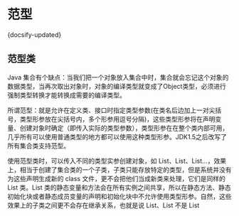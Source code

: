 # 范型
{docsify-updated}

## 范型类
Java 集合有个缺点：当我们把一个对象放入集合中时，集合就会忘记这个对象的数据类型，当再次取出对象时，对象的编译类型就变成了Object类型，必须进行强制类型转换才能转换成需要的编译类型。 

所谓范型：就是允许在定义类、接口时指定类型参数(在类名后边加上一对尖括号，类型形参放在尖括号内，多个形参用逗号分隔)，这些类型形参将在声明变量、创建对象时确定（即传入实际的类型参数），类型形参在在整个类内部可用，几乎所有可以使用普通类型的地方都可以使用这种类型形参。JDK1.5之后改写了所有集合类支持范型。

使用范型类时，可以传入不同的类型实参创建对象，如 List<Object>、List<String>、List<Integer>...，效果上，相当于创建了集合类的一个子类，子类只能存放特定的类型，但是系统并没有为这些声明生成新的 class 文件，更不会把他们当成新类来处理，它们是同样的 List 类。List 类的静态变量和方法会在所有实例之间共享，所以在静态方法、静态初始化块或者静态成员变量的声明和初始化块中不允许使用类型形参。自然，这些效果上的子类之间更不会存在继承关系，也就是说 List<String>、List<Integer> 不是 List<Object> 的子类。所以下述代码会出现编译错误：
```
public void test(List<Object> list){...}//严格要求传入 List<Object> 范型
List<String> sList = new ArrayList();
test(sList);
```
当创建了带范型声明的接口、父类之后，可以创建接口的实现类，或者从父类来派生子类，如果实现类或者派生子类不是范型类，那么当使用这些接口、父类时，不能再包含类型形参，必须指定具体的类型实参；如果实现类或者派生子类是范型类，则可以为父类指定相同的类型参数。如下面的代码是错误的：
```
class Creatrue<T>{}
class Man extends Creatrue<T>{} //编译错误
class Man extends Creatrue<String>{} //可以正确编译
class Man<T> extends Creatrue<T>{} //可以正确编译
class Man<T> extends Creatrue<String>{} //可以正确编译
```
## 类型变量的限定与范型通配符
声明类型参数时使用 extends 关键字可以限定类型参数的范围：
```
<T extends BindingType>
<T extends Person & Comparable & Serializable>
```
表示T应该是绑定类型的子类型（subtype）。T和绑定类型可以是类，也可以是接口。一个类型变量或通配符可以有多个限定。限定类型用“&”分隔，而逗号用来分隔类型量。
在Java的继承中，可以根据需要拥有多个接口超类型，但限定中至多有一个类。如果用一个类作为限定，它必须是限定列表中的第一个。
`List<? extends Shape>` 表示匹配所有Shape及其子类类型实参的范型。
`List<? super Shape>` 表示匹配所有Shape及其父类类型实参的范型。

将 ? 作为类型实参传递范型类，表示匹配任何类型实参类型。上面的代码改成下面这样可以编译通过：
```
public void test(List<?> list){...}//可以
List<String> sList = new ArrayList();
test(sList);
```

## 范型方法
即使在定义类、接口时没有使用范型，但是在定义方法时想定义类型形参，这也是可以的。
```
修饰符 <T,S> 返回值类型 方法名（形参列表）{
    //方法体
}
```
类型参数 T,S只能在该方法中使用。与类型范型不同的是，在调用范型方法时，无需显示的传入类型实参，系统可以直接推断出类型形参的类型。
```
public <T> void arrayToCollection(T[] arr, Collection c){
    for(T v:arr){
        c.add(v);
    }
}
Integer[] arr3 = new Integer[10];
List<Integer> list2 = new ArrayList<>();
arrayToCollection(arr3,list2);
```
范型方法允许类型参数被用来表示方法的多个参数之间的类型依赖关系，或者方法返回值和参数之间的类型依赖关系。如果没有这样的依赖关系，不应该使用范型方法。


## 泛型擦除
无论何时定义一个泛型类型，都自动提供了一个相应的原始类型（raw type）。原始类型的名字就是删去类型参数后的泛型类型名。擦除（erased）类型变量，并替换为限类型（无限定的变量用Object）。如果有多个类型限定，原始类型用第一个限定的类型变量来替换，如果没有给定限定就用Object替换。

总之，需要记住有关Java泛型转换的事实：
+ 虚拟机中没有泛型，只有普通的类和方法。
+ 所有的类型参数都用它们的限定类型替换。
+ 桥方法被合成来保持多态。（合成的桥方法有可能调用了新定义的方法。）
+ 为保持类型安全性，必要时插入强制类型转换。